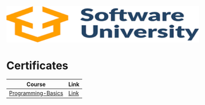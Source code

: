 [![name](https://github.com/rbbozhilov/Software-University/blob/main/Images/images.png)](https://softuni.bg)


# Certificates

| Course | Link |
| --- | --- |
| [Programming-Basics](https://softuni.bg/trainings/3199/programming-basics-with-csharp-january-2021) | [Link](https://softuni.bg/Certificates/Details/88208/b1db1820) |

